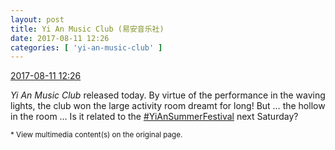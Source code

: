 ```yaml
---
layout: post
title: Yi An Music Club (易安音乐社)
date: 2017-08-11 12:26
categories: [ 'yi-an-music-club' ]
---
```


<div class="weibo-info">
  <a href="http://weibo.com/6094546964/FgAuJDLgF">2017-08-11 12:26</a>
</div>

*Yi An Music Club* released today. By virtue of the performance in the waving lights, the club won the large activity room dreamt for long! But … the hollow in the room … Is it related to the [#YiAnSummerFestival](http://weibo.com/p/100808584ecb6c041592aa973c9a8aa9b6bd18) next Saturday?

<!-- more -->

<small>* View multimedia content(s) on the original page.</small>
